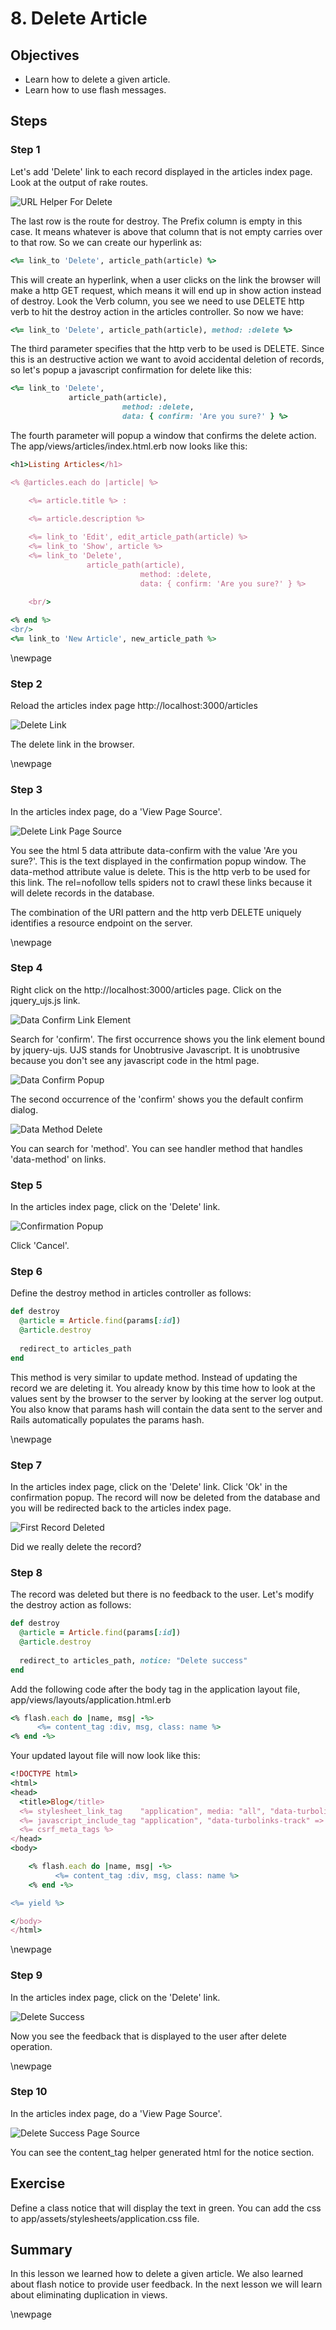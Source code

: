 # 8. Delete Article #

## Objectives ##

- Learn how to delete a given article.
- Learn how to use flash messages.

## Steps ##

### Step 1 ###

Let's add 'Delete' link to each record displayed in the articles index page. Look at the output of rake routes.

![URL Helper For Delete](./figures/delete_route.png)

The last row is the route for destroy. The Prefix column is empty in this case. It means whatever is above that column that is not empty carries over to that row. So we can create our hyperlink as:

```ruby
<%= link_to 'Delete', article_path(article) %> 
```

This will create an hyperlink, when a user clicks on the link the browser will make a http GET request, which means it will end up in show action instead of destroy. Look the Verb column, you see we need to use DELETE http verb to hit the destroy action in the articles controller. So now we have:

```ruby
<%= link_to 'Delete', article_path(article), method: :delete %> 
```

The third parameter specifies that the http verb to be used is DELETE. Since this is an destructive action we want to avoid accidental deletion of records, so let's popup a javascript confirmation for delete like this:

```ruby
<%= link_to 'Delete', 
             article_path(article), 
						 method: :delete, 
						 data: { confirm: 'Are you sure?' } %> 
```

The fourth parameter will popup a window that confirms the delete action. The app/views/articles/index.html.erb now looks like this:

```ruby
<h1>Listing Articles</h1>

<% @articles.each do |article| %>

	<%= article.title %> : 

	<%= article.description %> 
	
	<%= link_to 'Edit', edit_article_path(article) %>
	<%= link_to 'Show', article %>
	<%= link_to 'Delete', 
	             article_path(article), 
							 method: :delete, 
							 data: { confirm: 'Are you sure?' } %> 
	
	<br/>

<% end %>
<br/>
<%= link_to 'New Article', new_article_path %>
```

\newpage

### Step 2 ###

Reload the articles index page http://localhost:3000/articles

![Delete Link](./figures/delete_link)

The delete link in the browser.

\newpage

### Step 3 ###

In the articles index page, do a 'View Page Source'.

![Delete Link Page Source](./figures/delete_link_source)

You see the html 5 data attribute data-confirm with the value 'Are you sure?'. This is the text displayed in the confirmation popup window. The data-method attribute value is delete. This is the http verb to be used for this link. The rel=nofollow tells spiders not to crawl these links because it will delete records in the database.

The combination of the URI pattern and the http verb DELETE uniquely identifies a resource endpoint on the server.

\newpage

### Step 4 ###

Right click on the http://localhost:3000/articles page. Click on the jquery_ujs.js link. 

![Data Confirm Link Element](./figures/data_confirm_ujs)

Search for 'confirm'. The first occurrence shows you the link element bound by jquery-ujs. UJS stands for Unobtrusive Javascript. It is unobtrusive because you don't see any javascript code in the html page.

![Data Confirm Popup](./figures/data_confirm_popup)

The second occurrence of the 'confirm' shows you the default confirm dialog.

![Data Method Delete](./figures/data_method_delete)

You can search for 'method'. You can see handler method that handles 'data-method' on links.

### Step 5 ###

In the articles index page, click on the 'Delete' link.

![Confirmation Popup](./figures/delete_confirmation)

Click 'Cancel'.

### Step 6 ###

Define the destroy method in articles controller as follows:

```ruby
def destroy
  @article = Article.find(params[:id])
  @article.destroy
  
  redirect_to articles_path
end
```

This method is very similar to update method. Instead of updating the record we are deleting it. You already know by this time how to look at the values sent by the browser to the server by looking at the server log output. You also know that params hash will contain the data sent to the server and Rails automatically populates the params hash.

\newpage

### Step 7 ###

In the articles index page, click on the 'Delete' link. Click 'Ok' in the confirmation popup. The record will now be deleted from the database and you will be redirected back to the articles index page.

![First Record Deleted](./figures/first_record_deleted)

Did we really delete the record? 

### Step 8 ###

The record was deleted but there is no feedback to the user. Let's modify the destroy action as follows:

```ruby
def destroy
  @article = Article.find(params[:id])
  @article.destroy
  
  redirect_to articles_path, notice: "Delete success"
end
```

Add the following code after the body tag in the application layout file, app/views/layouts/application.html.erb

```ruby
<% flash.each do |name, msg| -%>
      <%= content_tag :div, msg, class: name %>
<% end -%>
```

Your updated layout file will now look like this:

```ruby
<!DOCTYPE html>
<html>
<head>
  <title>Blog</title>
  <%= stylesheet_link_tag    "application", media: "all", "data-turbolinks-track" => true %>
  <%= javascript_include_tag "application", "data-turbolinks-track" => true %>
  <%= csrf_meta_tags %>
</head>
<body>

	<% flash.each do |name, msg| -%>
	      <%= content_tag :div, msg, class: name %>
	<% end -%>

<%= yield %>

</body>
</html>
```

\newpage

### Step 9 ###

In the articles index page, click on the 'Delete' link.

![Delete Success](./figures/delete_success)

Now you see the feedback that is displayed to the user after delete operation.

\newpage

### Step 10 ###

In the articles index page, do a 'View Page Source'.

![Delete Success Page Source](./figures/delete_success_source)

You can see the content_tag helper generated html for the notice section.

## Exercise ##

Define a class notice that will display the text in green. You can add the css to app/assets/stylesheets/application.css file.

## Summary ##

In this lesson we learned how to delete a given article. We also learned about flash notice to provide user feedback. In the next lesson we will learn about eliminating duplication in views.


\newpage
